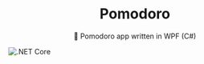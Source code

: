 <h1 align="center">Pomodoro</h1>
<p align="center">
🍅 Pomodoro app written in WPF (C#)

  ![.NET Core](https://github.com/teamrit/Pomodoro/workflows/.NET%20Core/badge.svg)
</p>
